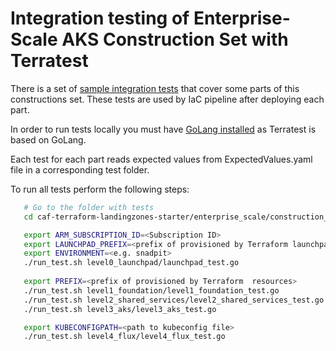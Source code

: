 # Integration testing of Enterprise-Scale AKS Construction Set with Terratest

There is a set of [sample integration tests](../../test) that cover some parts of this constructions set. These tests are used by IaC pipeline after deploying each part.

In order to run tests locally you must have [GoLang installed](https://golang.org/doc/install) as Terratest is based on GoLang.

Each test for each part reads expected values from ExpectedValues.yaml file in a corresponding test folder. 

To run all tests perform the following steps:

```bash
   # Go to the folder with tests
   cd caf-terraform-landingzones-starter/enterprise_scale/construction_sets/aks/test

   export ARM_SUBSCRIPTION_ID=<Subscription ID>
   export LAUNCHPAD_PREFIX=<prefix of provisioned by Terraform launchpad resources>
   export ENVIRONMENT=<e.g. snadpit>
   ./run_test.sh level0_launchpad/launchpad_test.go
   
   export PREFIX=<prefix of provisioned by Terraform  resources>
   ./run_test.sh level1_foundation/level1_foundation_test.go
   ./run_test.sh level2_shared_services/level2_shared_services_test.go
   ./run_test.sh level3_aks/level3_aks_test.go

   export KUBECONFIGPATH=<path to kubeconfig file>
   ./run_test.sh level4_flux/level4_flux_test.go
```




